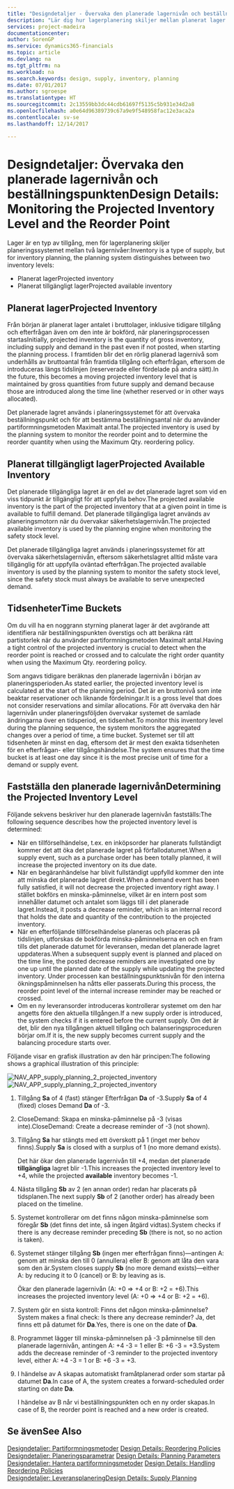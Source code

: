 ```yaml
---
title: "Designdetaljer - Övervaka den planerade lagernivån och beställningspunkten | Microsoft Docs"
description: "Lär dig hur lagerplanering skiljer mellan planerat lager och planerade tillgängliga lagernivåer."
services: project-madeira
documentationcenter: 
author: SorenGP
ms.service: dynamics365-financials
ms.topic: article
ms.devlang: na
ms.tgt_pltfrm: na
ms.workload: na
ms.search.keywords: design, supply, inventory, planning
ms.date: 07/01/2017
ms.author: sgroespe
ms.translationtype: HT
ms.sourcegitcommit: 2c13559bb3dc44cdb61697f5135c5b931e34d2a8
ms.openlocfilehash: a0e64d96389739c67a9e9f548958fac12e3aca2a
ms.contentlocale: sv-se
ms.lasthandoff: 12/14/2017

---
```

# <a name="design-details-monitoring-the-projected-inventory-level-and-the-reorder-point"></a><span data-ttu-id="70dbd-103">Designdetaljer: Övervaka den planerade lagernivån och beställningspunkten</span><span class="sxs-lookup"><span data-stu-id="70dbd-103">Design Details: Monitoring the Projected Inventory Level and the Reorder Point</span></span>
<span data-ttu-id="70dbd-104">Lager är en typ av tillgång, men för lagerplanering skiljer planeringssystemet mellan två lagernivåer:</span><span class="sxs-lookup"><span data-stu-id="70dbd-104">Inventory is a type of supply, but for inventory planning, the planning system distinguishes between two inventory levels:</span></span>  

* <span data-ttu-id="70dbd-105">Planerat lager</span><span class="sxs-lookup"><span data-stu-id="70dbd-105">Projected inventory</span></span>  
* <span data-ttu-id="70dbd-106">Planerat tillgängligt lager</span><span class="sxs-lookup"><span data-stu-id="70dbd-106">Projected available inventory</span></span>  

## <a name="projected-inventory"></a><span data-ttu-id="70dbd-107">Planerat lager</span><span class="sxs-lookup"><span data-stu-id="70dbd-107">Projected Inventory</span></span>  
<span data-ttu-id="70dbd-108">Från början är planerat lager antalet i bruttolager, inklusive tidigare tillgång och efterfrågan även om den inte är bokförd, när planeringsprocessen startas</span><span class="sxs-lookup"><span data-stu-id="70dbd-108">Initially, projected inventory is the quantity of gross inventory, including supply and demand in the past even if not posted, when starting the planning process.</span></span> <span data-ttu-id="70dbd-109">I framtiden blir det en rörlig planerad lagernivå som underhålls av bruttoantal från framtida tillgång och efterfrågan, eftersom de introduceras längs tidslinjen (reserverade eller fördelade på andra sätt).</span><span class="sxs-lookup"><span data-stu-id="70dbd-109">In the future, this becomes a moving projected inventory level that is maintained by gross quantities from future supply and demand because those are introduced along the time line (whether reserved or in other ways allocated).</span></span>  

<span data-ttu-id="70dbd-110">Det planerade lagret används i planeringssystemet för att övervaka beställningspunkt och för att bestämma beställningsantal när du använder partiformningsmetoden Maximalt antal.</span><span class="sxs-lookup"><span data-stu-id="70dbd-110">The projected inventory is used by the planning system to monitor the reorder point and to determine the reorder quantity when using the Maximum Qty. reordering policy.</span></span>  

## <a name="projected-available-inventory"></a><span data-ttu-id="70dbd-111">Planerat tillgängligt lager</span><span class="sxs-lookup"><span data-stu-id="70dbd-111">Projected Available Inventory</span></span>  
<span data-ttu-id="70dbd-112">Det planerade tillgängliga lagret är en del av det planerade lagret som vid en viss tidpunkt är tillgängligt för att uppfylla behov.</span><span class="sxs-lookup"><span data-stu-id="70dbd-112">The projected available inventory is the part of the projected inventory that at a given point in time is available to fulfill demand.</span></span> <span data-ttu-id="70dbd-113">Det planerade tillgängliga lagret används av planeringsmotorn när du övervakar säkerhetslagernivån.</span><span class="sxs-lookup"><span data-stu-id="70dbd-113">The projected available inventory is used by the planning engine when monitoring the safety stock level.</span></span>  

<span data-ttu-id="70dbd-114">Det planerade tillgängliga lagret används i planeringssystemet för att övervaka säkerhetslagernivån, eftersom säkerhetslagret alltid måste vara tillgänglig för att uppfylla oväntad efterfrågan.</span><span class="sxs-lookup"><span data-stu-id="70dbd-114">The projected available inventory is used by the planning system to monitor the safety stock level, since the safety stock must always be available to serve unexpected demand.</span></span>  

## <a name="time-buckets"></a><span data-ttu-id="70dbd-115">Tidsenheter</span><span class="sxs-lookup"><span data-stu-id="70dbd-115">Time Buckets</span></span>  
<span data-ttu-id="70dbd-116">Om du vill ha en noggrann styrning planerat lager är det avgörande att identifiera när beställningspunkten överstigs och att beräkna rätt partistorlek när du använder partiformningsmetoden Maximalt antal.</span><span class="sxs-lookup"><span data-stu-id="70dbd-116">Having a tight control of the projected inventory is crucial to detect when the reorder point is reached or crossed and to calculate the right order quantity when using the Maximum Qty. reordering policy.</span></span>  

<span data-ttu-id="70dbd-117">Som angavs tidigare beräknas den planerade lagernivån i början av planeringsperioden.</span><span class="sxs-lookup"><span data-stu-id="70dbd-117">As stated earlier, the projected inventory level is calculated at the start of the planning period.</span></span> <span data-ttu-id="70dbd-118">Det är en bruttonivå som inte beaktar reservationer och liknande fördelningar.</span><span class="sxs-lookup"><span data-stu-id="70dbd-118">It is a gross level that does not consider reservations and similar allocations.</span></span> <span data-ttu-id="70dbd-119">För att övervaka den här lagernivån under planeringsföljden övervakar systemet de samlade ändringarna över en tidsperiod, en tidsenhet.</span><span class="sxs-lookup"><span data-stu-id="70dbd-119">To monitor this inventory level during the planning sequence, the system monitors the aggregated changes over a period of time, a time bucket.</span></span> <span data-ttu-id="70dbd-120">Systemet ser till att tidsenheten är minst en dag, eftersom det är mest den exakta tidsenheten för en efterfrågan- eller tillgångshändelse.</span><span class="sxs-lookup"><span data-stu-id="70dbd-120">The system ensures that the time bucket is at least one day since it is the most precise unit of time for a demand or supply event.</span></span>  

## <a name="determining-the-projected-inventory-level"></a><span data-ttu-id="70dbd-121">Fastställa den planerade lagernivån</span><span class="sxs-lookup"><span data-stu-id="70dbd-121">Determining the Projected Inventory Level</span></span>  
<span data-ttu-id="70dbd-122">Följande sekvens beskriver hur den planerade lagernivån fastställs:</span><span class="sxs-lookup"><span data-stu-id="70dbd-122">The following sequence describes how the projected inventory level is determined:</span></span>  

* <span data-ttu-id="70dbd-123">När en tillförselhändelse, t.ex. en inköpsorder har planerats fullständigt kommer det att öka det planerade lagret på förfallodatumet.</span><span class="sxs-lookup"><span data-stu-id="70dbd-123">When a supply event, such as a purchase order has been totally planned, it will increase the projected inventory on its due date.</span></span>  
* <span data-ttu-id="70dbd-124">När en begäranhändelse har blivit fullständigt uppfylld kommer den inte att minska det planerade lagret direkt.</span><span class="sxs-lookup"><span data-stu-id="70dbd-124">When a demand event has been fully satisfied, it will not decrease the projected inventory right away.</span></span> <span data-ttu-id="70dbd-125">I stället bokförs en minska-påminnelse, vilket är en intern post som innehåller datumet och antalet som läggs till i det planerade lagret.</span><span class="sxs-lookup"><span data-stu-id="70dbd-125">Instead, it posts a decrease reminder, which is an internal record that holds the date and quantity of the contribution to the projected inventory.</span></span>  
* <span data-ttu-id="70dbd-126">När en efterföljande tillförselhändelse planeras och placeras på tidslinjen, utforskas de bokförda minska-påminnelserna en och en fram tills det planerade datumet för leveransen, medan det planerade lagret uppdateras.</span><span class="sxs-lookup"><span data-stu-id="70dbd-126">When a subsequent supply event is planned and placed on the time line, the posted decrease reminders are investigated one by one up until the planned date of the supply while updating the projected inventory.</span></span> <span data-ttu-id="70dbd-127">Under processen kan beställningspunktsnivån för den interna ökningspåminnelsen ha nåtts eller passerats.</span><span class="sxs-lookup"><span data-stu-id="70dbd-127">During this process, the reorder point level of the internal increase reminder may be reached or crossed.</span></span>  
* <span data-ttu-id="70dbd-128">Om en ny leveransorder introduceras kontrollerar systemet om den har angetts före den aktuella tillgången.</span><span class="sxs-lookup"><span data-stu-id="70dbd-128">If a new supply order is introduced, the system checks if it is entered before the current supply.</span></span> <span data-ttu-id="70dbd-129">Om det är det, blir den nya tillgången aktuell tillgång och balanseringsproceduren börjar om.</span><span class="sxs-lookup"><span data-stu-id="70dbd-129">If it is, the new supply becomes current supply and the balancing procedure starts over.</span></span>  

<span data-ttu-id="70dbd-130">Följande visar en grafisk illustration av den här principen:</span><span class="sxs-lookup"><span data-stu-id="70dbd-130">The following shows a graphical illustration of this principle:</span></span>  

<span data-ttu-id="70dbd-131">![](media/nav_app_supply_planning_2_projected_inventory.png "NAV_APP_supply_planning_2_projected_inventory")</span><span class="sxs-lookup"><span data-stu-id="70dbd-131">![](media/nav_app_supply_planning_2_projected_inventory.png "NAV_APP_supply_planning_2_projected_inventory")</span></span>  

1. <span data-ttu-id="70dbd-132">Tillgång **Sa** of 4 (fast) stänger Efterfrågan **Da** of -3.</span><span class="sxs-lookup"><span data-stu-id="70dbd-132">Supply **Sa** of 4 (fixed) closes Demand **Da** of -3.</span></span>  
2. <span data-ttu-id="70dbd-133">CloseDemand: Skapa en minska-påminnelse på -3 (visas inte).</span><span class="sxs-lookup"><span data-stu-id="70dbd-133">CloseDemand: Create a decrease reminder of -3 (not shown).</span></span>  
3. <span data-ttu-id="70dbd-134">Tillgång **Sa** har stängts med ett överskott på 1 (inget mer behov finns).</span><span class="sxs-lookup"><span data-stu-id="70dbd-134">Supply **Sa** is closed with a surplus of 1 (no more demand exists).</span></span>  

     <span data-ttu-id="70dbd-135">Det här ökar den planerade lagernivån till +4, medan det planerade **tillgängliga** lagret blir -1.</span><span class="sxs-lookup"><span data-stu-id="70dbd-135">This increases the projected inventory level to +4, while the projected **available** inventory becomes -1.</span></span>  

4. <span data-ttu-id="70dbd-136">Nästa tillgång **Sb** av 2 (en annan order) redan har placerats på tidsplanen.</span><span class="sxs-lookup"><span data-stu-id="70dbd-136">The next supply **Sb** of 2 (another order) has already been placed on the timeline.</span></span>  
5. <span data-ttu-id="70dbd-137">Systemet kontrollerar om det finns någon minska-påminnelse som föregår **Sb** (det finns det inte, så ingen åtgärd vidtas).</span><span class="sxs-lookup"><span data-stu-id="70dbd-137">System checks if there is any decrease reminder preceding **Sb** (there is not, so no action is taken).</span></span>  
6. <span data-ttu-id="70dbd-138">Systemet stänger tillgång **Sb** (ingen mer efterfrågan finns)—antingen A: genom att minska den till 0 (annullera) eller B: genom att låta den vara som den är.</span><span class="sxs-lookup"><span data-stu-id="70dbd-138">System closes supply **Sb** (no more demand exists)—either A: by reducing it to 0 (cancel) or B: by leaving as is.</span></span>  

     <span data-ttu-id="70dbd-139">Ökar den planerade lagernivån (A: +0 => +4 or B: +2 = +6).</span><span class="sxs-lookup"><span data-stu-id="70dbd-139">This increases the projected inventory level (A: +0 => +4 or B: +2 = +6).</span></span>  

7. <span data-ttu-id="70dbd-140">System gör en sista kontroll: Finns det någon minska-påminnelse?</span><span class="sxs-lookup"><span data-stu-id="70dbd-140">System makes a final check: Is there any decrease reminder?</span></span> <span data-ttu-id="70dbd-141">Ja, det finns ett på datumet för **Da**.</span><span class="sxs-lookup"><span data-stu-id="70dbd-141">Yes, there is one on the date of **Da**.</span></span>  
8. <span data-ttu-id="70dbd-142">Programmet lägger till minska-påminnelsen på -3 påminnelse till den planerade lagernivån, antingen A: +4 -3 = 1 eller B: +6 -3 = +3.</span><span class="sxs-lookup"><span data-stu-id="70dbd-142">System adds the decrease reminder of -3 reminder to the projected inventory level, either A: +4 -3 = 1 or B: +6 -3 = +3.</span></span>  
9. <span data-ttu-id="70dbd-143">I händelse av A skapas automatiskt framåtplanerad order som startar på datumet **Da**.</span><span class="sxs-lookup"><span data-stu-id="70dbd-143">In case of A, the system creates a forward-scheduled order starting on date **Da**.</span></span>  

     <span data-ttu-id="70dbd-144">I händelse av B når vi beställningspunkten och en ny order skapas.</span><span class="sxs-lookup"><span data-stu-id="70dbd-144">In case of B, the reorder point is reached and a new order is created.</span></span>  

## <a name="see-also"></a><span data-ttu-id="70dbd-145">Se även</span><span class="sxs-lookup"><span data-stu-id="70dbd-145">See Also</span></span>  
<span data-ttu-id="70dbd-146">[Designdetaljer: Partiformningsmetoder](design-details-reordering-policies.md) </span><span class="sxs-lookup"><span data-stu-id="70dbd-146">[Design Details: Reordering Policies](design-details-reordering-policies.md) </span></span>  
<span data-ttu-id="70dbd-147">[Designdetaljer: Planeringsparametrar](design-details-planning-parameters.md) </span><span class="sxs-lookup"><span data-stu-id="70dbd-147">[Design Details: Planning Parameters](design-details-planning-parameters.md) </span></span>  
<span data-ttu-id="70dbd-148">[Designdetaljer: Hantera partiformningsmetoder](design-details-handling-reordering-policies.md) </span><span class="sxs-lookup"><span data-stu-id="70dbd-148">[Design Details: Handling Reordering Policies](design-details-handling-reordering-policies.md) </span></span>  
[<span data-ttu-id="70dbd-149">Designdetaljer: Leveransplanering</span><span class="sxs-lookup"><span data-stu-id="70dbd-149">Design Details: Supply Planning</span></span>](design-details-supply-planning.md)

